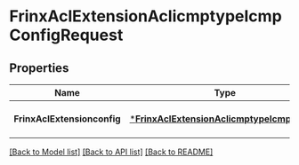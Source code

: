 # FrinxAclExtensionAclicmptypeIcmpConfigRequest

## Properties
Name | Type | Description | Notes
------------ | ------------- | ------------- | -------------
**FrinxAclExtensionconfig** | [***FrinxAclExtensionAclicmptypeIcmpConfig**](frinx.acl.extension.aclicmptype.icmp.Config.md) |  | [optional] [default to null]

[[Back to Model list]](../README.md#documentation-for-models) [[Back to API list]](../README.md#documentation-for-api-endpoints) [[Back to README]](../README.md)


